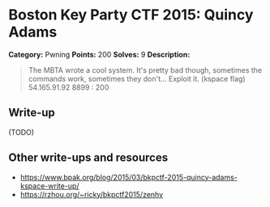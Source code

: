 # Boston Key Party CTF 2015: Quincy Adams

**Category:** Pwning
**Points:** 200
**Solves:** 9
**Description:**

> The MBTA wrote a cool system. It's pretty bad though, sometimes the commands work, sometimes they don't... Exploit it. (kspace flag) 54.165.91.92 8899 : 200

## Write-up

(TODO)

## Other write-ups and resources

* <https://www.bpak.org/blog/2015/03/bkpctf-2015-quincy-adams-kspace-write-up/>
* <https://rzhou.org/~ricky/bkpctf2015/zenhv>
